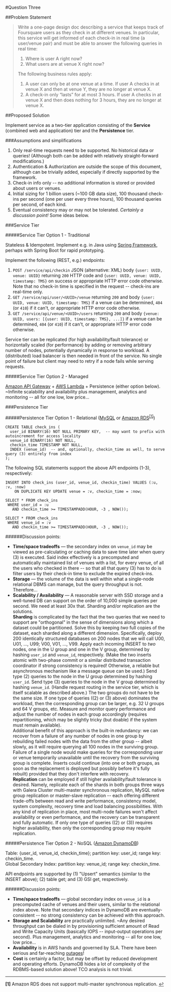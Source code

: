 #Question Three

##Problem Statement

> Write a one-page design doc describing a service that keeps track of Foursquare users as they check in at different venues. In particular, this service will get informed of each check-in in real time (a user/venue pair) and must be able to answer the following queries in real time:
>
> 1. Where is user A right now?
> 2. What users are at venue X right now?
>
> The following business rules apply:
> 
> 1. A user can only be at one venue at a time. If user A checks in at venue X and then at venue Y, they are no longer at venue X.
> 2. A check-in only “lasts” for at most 3 hours. If user A checks in at venue X and then does nothing for 3 hours, they are no longer at venue X.

##Proposed Solution 

Implement service as a two-tier application consisting of the **Service** (combined web and application) tier and the **Persistence** tier.

###Assumptions and simplifications

1. Only real-time requests need to be supported. No historical data or queries! (Although both can be added with relatively straight-forward modifications.)
2. Authentication & Authorization are outside the scope of this document, although can be trivially added, especially if directly supported by the framework.
3. Check-in info only -- no additional information is stored or provided about users or venues.
4. Initial sizing for 1 billion users (~100 GB data size), 100 thousand check-ins per second (one per user every three hours), 100 thousand queries per second, of each kind.
5. Eventual consistency may or may not be tolerated. _Certainly a discussion point!_ Some ideas below.

###Service Tier

#####Service Tier Option 1 - Traditional

Stateless & Idempotent. Implement e.g. in Java using [Spring Framework](https://projects.spring.io/spring-framework/), perhaps with Spring Boot for rapid prototyping.

Implement the following (REST, e.g.) endpoints:

 1. `POST /service/api/checkin` JSON (alternative: XML) body `{user: UUID, venue: UUID}` returning `200` HTTP code and `{user: UUID, venue: UUID, timestamp: TMS}` on success or appropriate HTTP error code otherwise. Note that no check-in time is specified in the request -- check-ins are real-time only.
 2. `GET /service/api/user/<UUID>/venue` returning `200` and body `{user: UUID, venue: UUID, timestamp: TMS}` if a venue can be determined, `404` (or `410`) if it can't, or appropriate HTTP error code otherwise.
 3. `GET /service/api/venue/<UUID>/users` returning `200` and body `{venue: UUID, users: [{user: UUID, timestamp: TMS}, ...]}` if a venue can be determined, `404` (or `410`) if it can't, or appropriate HTTP error code otherwise.

Service tier can be replicated (for high availability/fault tolerance) or horizontally scaled (for performance) by adding or removing arbitrary number of nodes, potentially dynamically in response to workload. A (distributed) load balancer is then needed in front of the service. No single point of failure but client may need to retry if a node fails while serving requests.

#####Service Tier Option 2 - Managed

[Amazon API Gateway](https://aws.amazon.com/api-gateway/) + [AWS Lambda](https://aws.amazon.com/lambda/) + Persistence (either option below).  
~Infinite scalability and availability plus management, analytics and monitoring -- all for one low, low price...

###Persistence Tier

#####Persistence Tier Option 1 - Relational ([MySQL](http://mysql.com) or [Amazon RDS](https://aws.amazon.com/rds/)<sup id="a1">[[1]](#f1)</sup>)

```$SQL
CREATE TABLE check_ins (
  user_id BINARY(16) NOT NULL PRIMARY KEY,  -- may want to prefix with autoincrement for access locality
  venue_id BINARY(16) NOT NULL,
  checkin_time TIMESTAMP NOT NULL,
  INDEX (venue_id)  -- and, optionally, checkin_time as well, to serve query (3) entirely from index
);
```

The following SQL statements support the above API endpoints (1-3), respectively:
  
```$SQL
INSERT INTO check_ins (user_id, venue_id, checkin_time) VALUES (:u, :v, :now)
    ON DUPLICATE KEY UPDATE venue = :v, checkin_time = :now;
```

```$SQL
SELECT * FROM check_ins
 WHERE user_id = :u
   AND checkin_time >= TIMESTAMPADD(HOUR, -3 , NOW());
```

```$SQL
SELECT * FROM check_ins
 WHERE venue_id = :v
   AND checkin_time >= TIMESTAMPADD(HOUR, -3 , NOW());
```

######Discussion points:

* **Time/space tradeoffs** — the secondary index on `venue_id` may be viewed as pre-calculating or caching data to save time later when query (3) is executed. Said index effectively is a precomputed and automatically maintained list of venues with a list, for every venue, of all the users who checked in there -- so that all that query (3) has to do is filter users by their check-in time to exclude the expired check-ins.
* **Storage** — the volume of the data is well within what a single-node relational DBMS can manage, but the query throughput is not. Therefore... 
* **Scalability / Availability** — A reasonable server with SSD storage and a well-tuned DB can support on the order of 10,000 simple queries per second. We need at least 30x that. Sharding and/or replication are the solutions.  
**Sharding** is complicated by the fact that the two queries that we need to support are "orthogonal" in the sense of dimensions along which a dataset could be partitioned. Solve this by keeping _two_ full copies of the dataset, each sharded along a different dimension. Specifically, deploy 200 identically structured databases on 200 nodes that we will call U00, U01, ..., U99; V00, V01, ..., V99. Apply each incoming INSERT to _two_ nodes, one in the U group and one in the V group, determined by hashing `user_id` and `venue_id`, respectively. (Make the two inserts atomic with two-phase commit or a similar distributed transaction coordinator if strong consistency is required! Otherwise, a reliable but asynchronous mechanism like a message queue can be used.) Send type (2) queries to the node in the U group determined by hashing `user_id`. Send type (3) queries to the node in the V group determined by hashing `venue_id`. (Handle request routing in the service tier, which is itself scalable as described above.) The two groups do not have to be the same size. If one type of queries ((2) or (3) above) dominates the workload, then the corresponding group can be larger, e.g. 32 U groups and 64 V groups, etc. Measure and monitor query performance and adjust the number of nodes in each group accordingly (requires repartitioning, which may be slightly tricky (but doable) if the system must remain available).  
Additional benefit of this approach is the built-in redundancy: we can recover from a failure of any number of nodes in one group by rebuilding failed nodes with the data from the other group -- albeit slowly, as it will require querying all 100 nodes in the surviving group. Failure of a single node would make queries for the corresponding user or venue temporarily unavailable until the recovery from the surviving group is complete. Inserts could continue (into one or both groups, as soon as the replacement is deployed but possibly before it's fully rebuilt) provided that they don't interfere with recovery.  
**Replication** can be employed if still higher availability/fault tolerance is desired. Namely, replicate each of the shards in both groups three ways with Galera Cluster multi-master synchronous replication, MySQL native group replication or master-slave replication -- each offering different trade-offs between read and write performance, consistency model, system complexity, recovery time and load balancing possibilities. With any kind of replication in place, most multi-node failures won't affect availability or even performance, and the recovery can be transparent and fully automatic. If only one type of queries ((2) or (3)) requires higher availability, then only the corresponding group may require replication.

#####Persistence Tier Option 2 - NoSQL ([Amazon DynamoDB](https://aws.amazon.com/dynamodb/))

Table: {user_id, venue_id, checkin_time}; partition key: user_id; range key: checkin_time.  
Global Secondary Index: partition key: venue_id; range key: checkin_time.

API endpoints are supported by (1) "Upsert" semantics (similar to the INSERT above); (2) table get; and (3) GSI get, respectively.

######Discussion points:

* **Time/space tradeoffs** — global secondary index on `venue_id` is a precomputed cache of venues and their users, similar to the relational index above. Note that secondary indices in DynamoDB are eventually-consistent -- no strong consistency can be achieved with this approach.
* **Storage and Scalability** are practically unlimited. ~Any desired throughput can be dialed in by provisioning sufficient amount of Read and Write Capacity Units (basically IOPS -- input-output operations per second). Plus management, analytics and monitoring -- all for one low, low price...
* **Availability** is in AWS hands and governed by SLA. There have been serious and far-reaching [outages](https://aws.amazon.com/message/5467D2/)!
* **Cost** is certainly a factor, but may be offset by reduced development and operating efforts. DynamoDB hides a lot of complexity of the RDBMS-based solution above! TCO analysis is not trivial.

---

<b id="f1">[1]</b> Amazon RDS does not support multi-master synchronous replication. [↩](#a1)